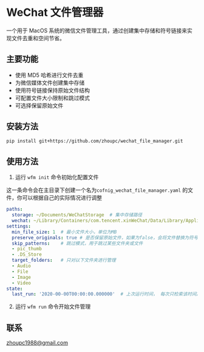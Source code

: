 # WeChat 文件管理器

一个用于 MacOS 系统的微信文件管理工具，通过创建集中存储和符号链接来实现文件去重和空间节省。

## 主要功能

- 使用 MD5 哈希进行文件去重
- 为微信媒体文件创建集中存储
- 使用符号链接保持原始文件结构
- 可配置文件大小限制和跳过模式
- 可选择保留原始文件

## 安装方法

```bash
pip install git+https://github.com/zhoupc/wechat_file_manager.git
```

## 使用方法
1. 运行 `wfm init` 命令初始化配置文件

这一条命令会在主目录下创建一个名为`cofnig_wechat_file_manager.yaml` 的文件，你可以根据自己的实际情况进行调整

```yaml 
paths:
  storage: ~/Documents/WeChatStorage  # 集中存储路径
  wechat: ~/Library/Containers/com.tencent.xinWeChat/Data/Library/Application Support/com.tencent.xinWeChat/2.0b4.0.9/cbff6dbadbdf84e918bfcc7477c75023/Message/MessageTemp/  # 微信文件路径, 你可以通过在任意聊天窗口中选择一个文件/照片/视频，查看其路径， 向上找几层就可以得到
settings:
  min_file_size: 1  # 最小文件大小，单位为MB
  preserve_originals: true # 是否保留原始文件，如果为false，会将文件替换为符号链接
  skip_patterns:    # 跳过模式，用于跳过某些文件夹或文件
  - pic_thumb
  - .DS_Store
  target_folders:   # 只对以下文件夹进行管理 
  - Audio
  - File
  - Image
  - Video
state:  
  last_run: '2020-00-00T00:00:00.000000'  # 上次运行时间， 每次只检索该时间之后的文件
```

2. 运行 `wfm run` 命令开始文件管理

## 联系
zhoupc1988@gmail.com